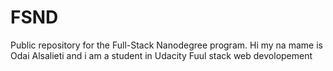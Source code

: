 # FSND 
Public repository for the Full-Stack Nanodegree program.
Hi my na mame is Odai Alsalieti and i am a student in Udacity Fuul stack web devolopement
